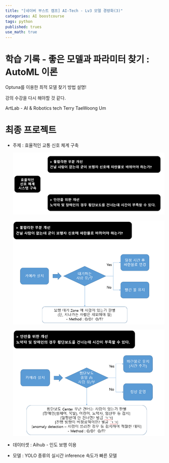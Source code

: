 ```yaml
---
title: "[네이버 부스트 캠프] AI-Tech - Lv3 모델 경량화(3)"
categories: AI boostcourse
tags: python
published: trues
use_math: true
---
```


# 학습 기록 - 좋은 모델과 파라미터 찾기 : AutoML 이론

Optuna를 이용한 최적 모델 찾기 방법 설명!  

강의 수강을 다시 해야할 것 같다.



ArtLab - AI & Robotics tech
Terry TaeWoong Um


# 최종 프로젝트

- 주제 : 효율적인 교통 신호 체계 구축

    ![tmp](/assets/images/AI-Images2/lv3_week3/img33.png)  

    ![tmp](/assets/images/AI-Images2/lv3_week3/img34.png)  

    ![tmp](/assets/images/AI-Images2/lv3_week3/img35.png)  

- 데이터셋 : Aihub - 인도 보행 이용
- 모델 : YOLO 종류의 실시간 inference 속도가 빠른 모델